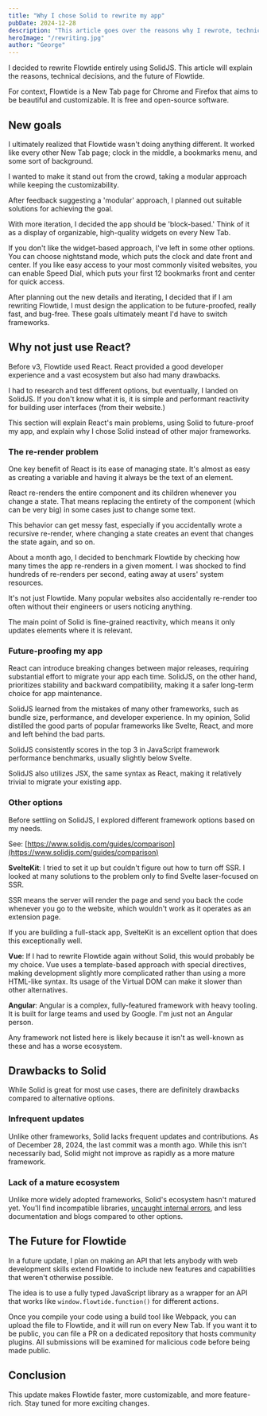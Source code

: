 ```yaml
---
title: "Why I chose Solid to rewrite my app"
pubDate: 2024-12-28
description: "This article goes over the reasons why I rewrote, technical decisions, and the future of Flowtide."
heroImage: "/rewriting.jpg"
author: "George"
---
```


I decided to rewrite Flowtide entirely using SolidJS. This article will explain the reasons, technical decisions, and the future of Flowtide.

For context, Flowtide is a New Tab page for Chrome and Firefox that aims to be beautiful and customizable. It is free and open-source software.

## New goals

I ultimately realized that Flowtide wasn't doing anything different. It worked like every other New Tab page; clock in the middle, a bookmarks menu, and some sort of background.

I wanted to make it stand out from the crowd, taking a modular approach while keeping the customizability.

After feedback suggesting a 'modular' approach, I planned out suitable solutions for achieving the goal.

With more iteration, I decided the app should be 'block-based.' Think of it as a display of organizable, high-quality widgets on every New Tab.

If you don't like the widget-based approach, I've left in some other options. You can choose nightstand mode, which puts the clock and date front and center. If you like easy access to your most commonly visited websites, you can enable Speed Dial, which puts your first 12 bookmarks front and center for quick access.

After planning out the new details and iterating, I decided that if I am rewriting Flowtide, I must design the application to be future-proofed, really fast, and bug-free. These goals ultimately meant I'd have to switch frameworks.

## Why not just use React?

Before v3, Flowtide used React. React provided a good developer experience and a vast ecosystem but also had many drawbacks.

I had to research and test different options, but eventually, I landed on SolidJS. If you don't know what it is, it is simple and performant reactivity for building user interfaces (from their website.)

This section will explain React's main problems, using Solid to future-proof my app, and explain why I chose Solid instead of other major frameworks.

### The re-render problem

One key benefit of React is its ease of managing state. It's almost as easy as creating a variable and having it always be the text of an element.

React re-renders the entire component and its children whenever you change a state. That means replacing the entirety of the component (which can be very big) in some cases just to change some text.

This behavior can get messy fast, especially if you accidentally wrote a recursive re-render, where changing a state creates an event that changes the state again, and so on.

About a month ago, I decided to benchmark Flowtide by checking how many times the app re-renders in a given moment. I was shocked to find hundreds of re-renders per second, eating away at users' system resources.

It's not just Flowtide. Many popular websites also accidentally re-render too often without their engineers or users noticing anything.

The main point of Solid is fine-grained reactivity, which means it only updates elements where it is relevant.

### Future-proofing my app

React can introduce breaking changes between major releases, requiring substantial effort to migrate your app each time. SolidJS, on the other hand, prioritizes stability and backward compatibility, making it a safer long-term choice for app maintenance.

SolidJS learned from the mistakes of many other frameworks, such as bundle size, performance, and developer experience. In my opinion, Solid distilled the good parts of popular frameworks like Svelte, React, and more and left behind the bad parts.

SolidJS consistently scores in the top 3 in JavaScript framework performance benchmarks, usually slightly below Svelte.

SolidJS also utilizes JSX, the same syntax as React, making it relatively trivial to migrate your existing app.

### Other options

Before settling on SolidJS, I explored different framework options based on my needs.

See: [https://www.solidjs.com/guides/comparison](https://www.solidjs.com/guides/comparison)

**SvelteKit**: I tried to set it up but couldn't figure out how to turn off SSR. I looked at many solutions to the problem only to find Svelte laser-focused on SSR.

SSR means the server will render the page and send you back the code whenever you go to the website, which wouldn't work as it operates as an extension page.

If you are building a full-stack app, SvelteKit is an excellent option that does this exceptionally well.

**Vue**: If I had to rewrite Flowtide again without Solid, this would probably be my choice. Vue uses a template-based approach with special directives, making development slightly more complicated rather than using a more HTML-like syntax. Its usage of the Virtual DOM can make it slower than other alternatives.

**Angular**: Angular is a complex, fully-featured framework with heavy tooling. It is built for large teams and used by Google. I'm just not an Angular person.

Any framework not listed here is likely because it isn't as well-known as these and has a worse ecosystem.

## Drawbacks to Solid

While Solid is great for most use cases, there are definitely drawbacks compared to alternative options.

### Infrequent updates

Unlike other frameworks, Solid lacks frequent updates and contributions. As of December 28, 2024, the last commit was a month ago. While this isn't necessarily bad, Solid might not improve as rapidly as a more mature framework.

### Lack of a mature ecosystem

Unlike more widely adopted frameworks, Solid's ecosystem hasn't matured yet. You'll find incompatible libraries, [uncaught internal errors](https://github.com/solidjs/solid/issues/97), and less documentation and blogs compared to other options.

## The Future for Flowtide

In a future update, I plan on making an API that lets anybody with web development skills extend Flowtide to include new features and capabilities that weren't otherwise possible.

The idea is to use a fully typed JavaScript library as a wrapper for an API that works like `window.flowtide.function()` for different actions.

Once you compile your code using a build tool like Webpack, you can upload the file to Flowtide, and it will run on every New Tab. If you want it to be public, you can file a PR on a dedicated repository that hosts community plugins. All submissions will be examined for malicious code before being made public.

## Conclusion

This update makes Flowtide faster, more customizable, and more feature-rich. Stay tuned for more exciting changes.
